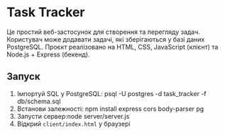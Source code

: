 # Task Tracker

Це простий веб-застосунок для створення та перегляду задач. Користувач може додавати задачі, які зберігаються у базі даних PostgreSQL. Проєкт реалізовано на HTML, CSS, JavaScript (клієнт) та Node.js + Express (бекенд).

## Запуск

1. Імпортуй SQL у PostgreSQL: psql -U postgres -d task_tracker -f db/schema.sql
2. Встанови залежності: npm install express cors body-parser pg
3. Запусти сервер:node server/server.js 
4. Відкрий `client/index.html` у браузері 
   
